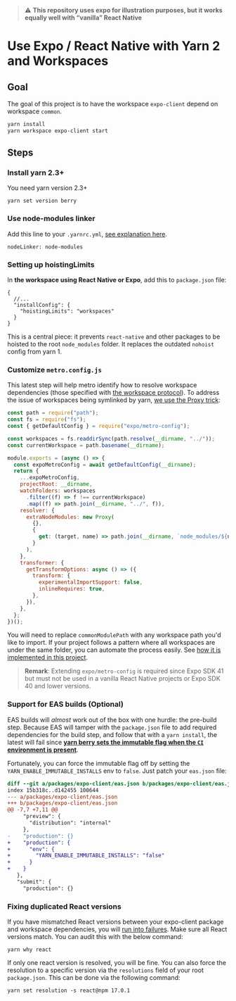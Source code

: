 > :warning: **This repository uses expo for illustration purposes, but it works equally well with “vanilla” React Native**

# Use Expo / React Native with Yarn 2 and Workspaces

## Goal

The goal of this project is to have the workspace `expo-client` depend on workspace `common`.

```sh
yarn install
yarn workspace expo-client start
```

## Steps

### Install yarn 2.3+

You need yarn version 2.3+

```
yarn set version berry
```

### Use node-modules linker

Add this line to your `.yarnrc.yml`, [see explanation here](https://yarnpkg.com/advanced/migration/#if-required-enable-the-node-modules-plugin).

```
nodeLinker: node-modules
```

### Setting up hoistingLimits

In **the workspace using React Native or Expo**, add this to `package.json` file:

```jsonc
{
  //...
  "installConfig": {
    "hoistingLimits": "workspaces"
  }
}
```

This is a central piece: it prevents `react-native` and other packages to be hoisted to the root `node_modules` folder.
It replaces the outdated `nohoist` config from yarn 1.

### Customize `metro.config.js`

This latest step will help metro identify how to resolve workspace dependencies (those specified with [the workspace protocol](https://yarnpkg.com/features/workspaces/#workspace-ranges-workspace)).
To address the issue of workspaces being symlinked by yarn, [we use the Proxy trick](https://github.com/facebook/metro/issues/1#issuecomment-453450709):

``` js
const path = require("path");
const fs = require("fs");
const { getDefaultConfig } = require("expo/metro-config");

const workspaces = fs.readdirSync(path.resolve(__dirname, "../"));
const currentWorkspace = path.basename(__dirname);

module.exports = (async () => {
  const expoMetroConfig = await getDefaultConfig(__dirname);
  return {
    ...expoMetroConfig,
    projectRoot: __dirname,
    watchFolders: workspaces
      .filter((f) => f !== currentWorkspace)
      .map((f) => path.join(__dirname, "../", f)),
    resolver: {
      extraNodeModules: new Proxy(
        {},
        {
          get: (target, name) => path.join(__dirname, `node_modules/${name}`),
        }
      ),
    },
    transformer: {
      getTransformOptions: async () => ({
        transform: {
          experimentalImportSupport: false,
          inlineRequires: true,
        },
      }),
    },
  };
})();
```

You will need to replace `commonModulePath` with any workspace path you'd like to import.
If your project follows a pattern where all workspaces are under the same folder, you can automate the process easily.
See [how it is implemented in this project](packages/expo-client/metro.config.js).

> **Remark**: Extending `expo/metro-config` is required since Expo SDK 41 but
> must not be used in a vanilla React Native projects or Expo SDK 40 and lower
> versions.

### Support for EAS builds (Optional)

EAS builds will *almost* work out of the box with one hurdle: the pre-build step. Because
EAS will tamper with the `package.json` file to add required dependencies for the build step,
and follow that with a `yarn install`, the latest will fail since **[yarn berry sets the immutable
flag when the `CI` environment is present](https://github.com/yarnpkg/berry/discussions/3486)**.

Fortunately, you can force the immutable flag off by setting the `YARN_ENABLE_IMMUTABLE_INSTALLS` env to `false`.
Just patch your `eas.json` file:

```diff
diff --git a/packages/expo-client/eas.json b/packages/expo-client/eas.json
index 15b318c..d142455 100644
--- a/packages/expo-client/eas.json
+++ b/packages/expo-client/eas.json
@@ -7,7 +7,11 @@
     "preview": {
       "distribution": "internal"
     },
-    "production": {}
+    "production": {
+      "env": {
+        "YARN_ENABLE_IMMUTABLE_INSTALLS": "false"
+      }
+    }
   },
   "submit": {
     "production": {}
```

### Fixing duplicated React versions

If you have mismatched React versions between your expo-client package and
workspace dependencies, you will [run into
failures](https://reactjs.org/warnings/invalid-hook-call-warning.html#duplicate-react). Make
sure all React versions match. You can audit this with the below command:

```
yarn why react
```

If only one react version is resolved, you will be fine.
You can also force the resolution to a specific version via the `resolutions`
field of your root `package.json`. This can be done via the following command:

```
yarn set resolution -s react@npm 17.0.1
```
